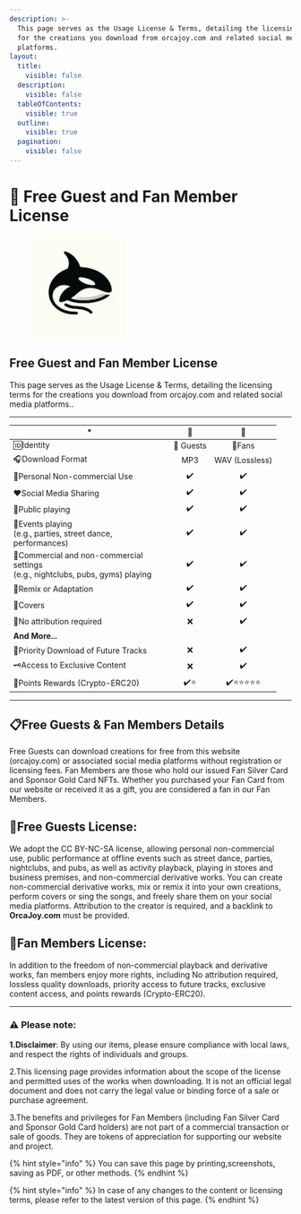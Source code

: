 ```yaml
---
description: >-
  This page serves as the Usage License & Terms, detailing the licensing terms
  for the creations you download from orcajoy.com and related social media
  platforms.
layout:
  title:
    visible: false
  description:
    visible: false
  tableOfContents:
    visible: true
  outline:
    visible: true
  pagination:
    visible: false
---
```


# 📄 Free Guest and Fan Member License

<figure><img src=".gitbook/assets/LOGO2.png" alt="" width="166"><figcaption></figcaption></figure>

## Free Guest and Fan Member License

This page serves as the Usage License & Terms, detailing the licensing terms for the creations you download from orcajoy.com and related social media platforms..

***

<table data-full-width="false"><thead><tr><th width="272">*</th><th align="center">👥 </th><th align="center">💎</th></tr></thead><tbody><tr><td>🆔Identity</td><td align="center">👥 Guests</td><td align="center">💎Fans</td></tr><tr><td>🎧Download Format</td><td align="center">MP3</td><td align="center">WAV (Lossless)</td></tr><tr><td>🎨Personal Non-commercial Use</td><td align="center">✔️</td><td align="center">✔️</td></tr><tr><td>❤️Social Media Sharing</td><td align="center">✔️</td><td align="center">✔️</td></tr><tr><td>📢Public playing</td><td align="center">✔️</td><td align="center">✔️</td></tr><tr><td>🎉Events playing<br>(e.g., parties, street dance, performances)</td><td align="center">✔️</td><td align="center">✔️</td></tr><tr><td>🍺Commercial and non-commercial settings<br>(e.g., nightclubs, pubs, gyms) playing</td><td align="center">✔️</td><td align="center">✔️</td></tr><tr><td>🔀Remix or Adaptation</td><td align="center">✔️</td><td align="center">✔️</td></tr><tr><td>🎤Covers</td><td align="center">✔️</td><td align="center">✔️</td></tr><tr><td>📝No attribution required</td><td align="center">❌</td><td align="center">✔️</td></tr><tr><td><strong>And More...</strong></td><td align="center"></td><td align="center"></td></tr><tr><td>🎵Priority Download of Future Tracks</td><td align="center">❌</td><td align="center">✔️</td></tr><tr><td>🗝️Access to Exclusive Content</td><td align="center">❌</td><td align="center">✔️</td></tr><tr><td>🎁Points Rewards (Crypto-ERC20)</td><td align="center">✔️⭐</td><td align="center">✔️⭐⭐⭐⭐⭐</td></tr></tbody></table>

***

## 📋Free Guests & Fan Members Details

Free Guests can download creations for free from this website (orcajoy.com) or associated social media platforms without registration or licensing fees. Fan Members are those who hold our issued Fan Silver Card and Sponsor Gold Card NFTs. Whether you purchased your Fan Card from our website or received it as a gift, you are considered a fan in our Fan Members.

## 👥Free Guests License:

We adopt the CC BY-NC-SA license, allowing personal non-commercial use, public performance at offline events such as street dance, parties, nightclubs, and pubs, as well as activity playback, playing in stores and business premises, and non-commercial derivative works. You can create non-commercial derivative works, mix or remix it into your own creations, perform covers or sing the songs, and freely share them on your social media platforms. Attribution to the creator is required, and a backlink to **OrcaJoy.com** must be provided.

## 💎Fan Members License:

In addition to the freedom of non-commercial playback and derivative works, fan members enjoy more rights, including No attribution required, lossless quality downloads, priority access to future tracks, exclusive content access, and points rewards (Crypto-ERC20).



***

### ⚠️ Please note:

**1.Disclaimer**: By using our items, please ensure compliance with local laws, and respect the rights of individuals and groups.

2.This licensing page provides information about the scope of the license and permitted uses of the works when downloading. It is not an official legal document and does not carry the legal value or binding force of a sale or purchase agreement.

3.The benefits and privileges for Fan Members (including Fan Silver Card and Sponsor Gold Card holders) are not part of a commercial transaction or sale of goods. They are tokens of appreciation for supporting our website and project.

{% hint style="info" %}
You can save this page by printing,screenshots, saving as PDF, or other methods.
{% endhint %}

{% hint style="info" %}
In case of any changes to the content or licensing terms, please refer to the latest version of this page.
{% endhint %}
